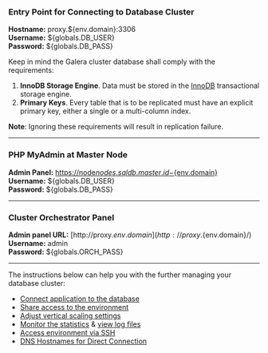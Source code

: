 
### Entry Point for Connecting to Database Cluster  

**Hostname:** proxy.${env.domain}:3306  
**Username:** ${globals.DB_USER}  
**Password:** ${globals.DB_PASS}  

Keep in mind the Galera cluster database shall comply with the requirements:  
  1. **InnoDB Storage Engine**.  Data must be stored in the [InnoDB](https://dev.mysql.com/doc/refman/8.0/en/innodb-storage-engine.html) transactional storage engine.  
  2. **Primary Keys**.  Every table that is to be replicated must have an explicit primary key, either a single or a multi-column index.  
  
**Note**: Ignoring these requirements will result in replication failure.
___

### PHP MyAdmin at Master Node

**Admin Panel:** [https://node${nodes.sqldb.master.id}-${env.domain}](https://node${nodes.sqldb.master.id}-${env.domain}/)  
**Username:** ${globals.DB_USER}  
**Password:** ${globals.DB_PASS}  

___

### Cluster Orchestrator Panel

**Admin panel URL:** [http://proxy.${env.domain}](http://proxy.${env.domain}/)  
**Username:** admin  
**Password:** ${globals.ORCH_PASS}  

___

The instructions below can help you with the further managing your database cluster:

- [Connect application to the database](https://docs.jelastic.com/database-connection)
- [Share access to the environment](https://docs.jelastic.com/share-environment)
- [Adjust vertical scaling settings](https://docs.jelastic.com/automatic-vertical-scaling)
- [Monitor the statistics](https://docs.jelastic.com/view-app-statistics) & [view log files](https://docs.jelastic.com/view-log-files)
- [Access environment via SSH](https://docs.jelastic.com/ssh-access)
- [DNS Hostnames for Direct Connection](https://jelastic.com/blog/dns-hostnames-for-direct-container-connection-at-jelastic-paas/)

